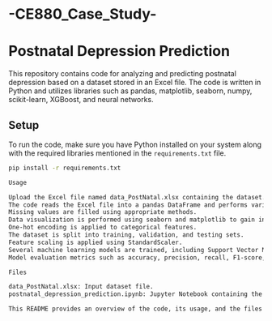 # -CE880_Case_Study-

# Postnatal Depression Prediction

This repository contains code for analyzing and predicting postnatal depression based on a dataset stored in an Excel file. The code is written in Python and utilizes libraries such as pandas, matplotlib, seaborn, numpy, scikit-learn, XGBoost, and neural networks.

## Setup

To run the code, make sure you have Python installed on your system along with the required libraries mentioned in the `requirements.txt` file.

```bash
pip install -r requirements.txt

Usage

Upload the Excel file named data_PostNatal.xlsx containing the dataset. The file is then stored in session storage.
The code reads the Excel file into a pandas DataFrame and performs various data exploration and preprocessing steps.
Missing values are filled using appropriate methods.
Data visualization is performed using seaborn and matplotlib to gain insights into the dataset.
One-hot encoding is applied to categorical features.
The dataset is split into training, validation, and testing sets.
Feature scaling is applied using StandardScaler.
Several machine learning models are trained, including Support Vector Machine (SVM), Random Forest, k-Nearest Neighbors (KNN), XGBoost, Multi-layer Perceptron (MLP), and Decision Tree.
Model evaluation metrics such as accuracy, precision, recall, F1-score, ROC-AUC curve, and confusion matrix are calculated.

Files

data_PostNatal.xlsx: Input dataset file.
postnatal_depression_prediction.ipynb: Jupyter Notebook containing the code.

This README provides an overview of the code, its usage, and the files included in the repository.

